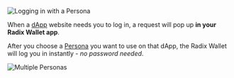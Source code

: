 ![Logging in with a Persona](/quests-images/key/2-KeyImage_PersonaLogin.webp)

When a [dApp](?glossaryAnchor=dapps) website needs you to log in, a request will pop up **in your Radix Wallet app**.

After you choose a [Persona](?glossaryAnchor=personas) you want to use on that dApp, the Radix Wallet will log you in instantly - _no password needed_.

![Multiple Personas](/quests-images/key/2-KeyImage_PersonaExamples.webp)
